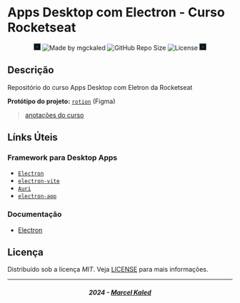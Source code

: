 <!-- markdownlint-disable MD033 -->
<!-- markdownlint-disable MD014 -->

# Apps Desktop com Electron - Curso Rocketseat

<div align="center">
  <img alt="logo electron" src=".github/assets/electron-logo.png" width="3%" />
  <img alt="Made by mgckaled" src="https://img.shields.io/badge/made%20by-mgckaled-darkblue">
  <img alt="GitHub Repo Size" src="https://img.shields.io/github/repo-size/mgckaled/curso-electron_rocketseat">
  <img alt="License" src="https://img.shields.io/static/v1?label=license&message=MIT&color=49AA26&labelColor=000000">
  <img alt="logo electron" src=".github/assets/electron-logo.png" width="3%"/>
</div>

## Descrição

Repositório do curso Apps Desktop com Eletron da Rocketseat

**Protótipo do projeto:** [`rotion`](https://www.figma.com/file/oDWCeuEWPkoSJytDBuTax5/) (Figma)

> [anotações do curso](./.github/docs/notes.md)

## Línks Úteis

### Framework para Desktop Apps

- [`Electron`](https://www.electronjs.org/)
- [`electron-vite`](https://electron-vite.org/)
- [`Auri`](https://tauri.app/)
- [`electron-app`](https://github.com/daltonmenezes/electron-app)

### Documentação

- [Electron](https://www.electronjs.org/pt/docs/latest/)

## Licença

Distribuído sob a licença *MIT*. Veja [LICENSE](LICENSE) para mais informações.

---

<h5 align="center">
  2024 - <a href="https://github.com/mgckaled/" target="_blanck">Marcel Kaled</a>
</h5>
